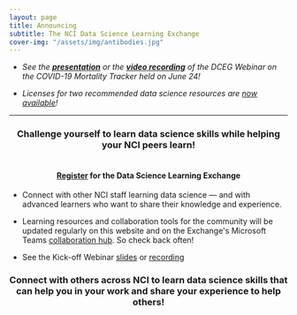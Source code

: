 ```yaml
---
layout: page
title: Announcing 
subtitle: The NCI Data Science Learning Exchange
cover-img: "/assets/img/antibodies.jpg"
---
```


* *See the **[presentation](https://teams.microsoft.com/l/file/4B178D0C-17D2-41A2-8254-73261521D617?tenantId=14b77578-9773-42d5-8507-251ca2dc2b06&fileType=pdf&objectUrl=https%3A%2F%2Fnih.sharepoint.com%2Fsites%2FNCI-DataScienceLearningExchange%2FShared%20Documents%2FGeneral%2Fmortality%20tracker%20presentation%20June%2024%202020.pdf&baseUrl=https%3A%2F%2Fnih.sharepoint.com%2Fsites%2FNCI-DataScienceLearningExchange&serviceName=teams&threadId=19:82c18d91721048e7a69516e155ac554a@thread.skype&groupId=ac0387a5-f532-4379-a234-73eca4399e11)** or the **[video recording](https://www.youtube.com/watch?v=laLFScHd914&feature=youtu.be)** of the DCEG Webinar on the COVID-19 Mortality Tracker held on June 24!*

* *Licenses for two recommended data science resources are [now available](https://cbiit.github.io/p2p-datasci/licenses/)!*

---

<h3 align="center">Challenge yourself to learn data science skills while helping your NCI peers learn!</h3>
<h4 align="center"><br><a href="http://bit.ly/NCI_datascience_peer2peer">Register</a> for the Data Science Learning Exchange</h4>

* Connect with other NCI staff learning data science — and with advanced learners who want to share their knowledge and experience.

* Learning resources and collaboration tools for the community will be updated regularly on this website and on the Exchange's Microsoft Teams [collaboration hub](https://teams.microsoft.com/l/team/19%3a82c18d91721048e7a69516e155ac554a%40thread.skype/conversations?groupId=ac0387a5-f532-4379-a234-73eca4399e11&tenantId=14b77578-9773-42d5-8507-251ca2dc2b06).  So check back often!

* See the Kick-off Webinar [slides](https://cbiit.github.io/p2p-datasci/archive/kickoff-meeting.pdf) or [recording](https://cbiit.webex.com/cbiit/lsr.php?RCID=fbbfdd48b30353b99c9a757ff9a2d1d0)

<h3 align="center">Connect with others across NCI to learn data science skills that can help you in your work and share your experience to help others!</h3>
